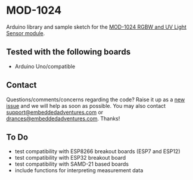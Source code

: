 # MOD-1024

Arduino library and sample sketch for the <a href="http://www.embeddedadventures.com/RGBW_and_UV_light_sensor_mod-1024.html">MOD-1024 RGBW and UV Light Sensor module</a>.


## Tested with the following boards ##
- Arduino Uno/compatible


## Contact ##
Questions/comments/concerns regarding the code? Raise it up as a <a href="https://github.com/embeddedadventures/MOD-1024/issues/new">new issue</a> and we will help as soon as possible. You may also contact support@embeddedadventures.com or drances@embeddedadventures.com. Thanks!


## To Do ##
- test compatibility with ESP8266 breakout boards (ESP7 and ESP12)
- test compatibility with ESP32 breakout board
- test compatibility with SAMD-21 based boards
- include functions for interpreting measurement data